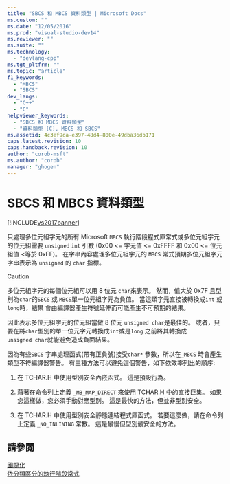 ```yaml
---
title: "SBCS 和 MBCS 資料類型 | Microsoft Docs"
ms.custom: ""
ms.date: "12/05/2016"
ms.prod: "visual-studio-dev14"
ms.reviewer: ""
ms.suite: ""
ms.technology: 
  - "devlang-cpp"
ms.tgt_pltfrm: ""
ms.topic: "article"
f1_keywords: 
  - "MBCS"
  - "SBCS"
dev_langs: 
  - "C++"
  - "C"
helpviewer_keywords: 
  - "SBCS 和 MBCS 資料類型"
  - "資料類型 [C], MBCS 和 SBCS"
ms.assetid: 4c3ef9da-e397-48d4-800e-49dba36db171
caps.latest.revision: 10
caps.handback.revision: 10
author: "corob-msft"
ms.author: "corob"
manager: "ghogen"
---
```

# SBCS 和 MBCS 資料類型
[!INCLUDE[vs2017banner](../assembler/inline/includes/vs2017banner.md)]

只處理多位元組字元的所有 Microsoft `MBCS` 執行階段程式庫常式或多位元組字元的位元組需要 `unsigned` `int` 引數 \(0x00 \<\= 字元值 \<\= 0xFFFF 和 0x00 \<\= 位元組值 \<等於 0xFF\)。  在字串內容處理多位元組字元的 `MBCS` 常式預期多位元組字元字串表示為 `unsigned` 的 `char` 指標。  
  
> [!CAUTION]
>  多位元組字元的每個位元組可以用 8 位元 `char`來表示。  然而，值大於 0x7F 且型別為`char`的`SBCS` 或 `MBCS`單一位元組字元為負值。  當這類字元直接被轉換成`int` 或 `long`時，結果 會由編譯器產生符號延伸而可能產生不可預期的結果。  
  
 因此表示多位元組字元的位元組當做 8 位元 `unsigned char`是最佳的。  或者，只要在將`char`型別的單一位元字元轉換成`int`或是`long` 之前將其轉換成`unsigned char`就能避免造成負面結果。  
  
 因為有些`SBCS` 字串處理函式\(帶有正負號\)接受`char*` 參數，所以在`_MBCS` 時會產生類型不符編譯器警告。  有三種方法可以避免這個警告，如下依效率列出的順序:  
  
1.  在 TCHAR.H 中使用型別安全內嵌函式。  這是預設行為。  
  
2.  藉著在命令列上定義 `_MB_MAP_DIRECT` 來使用 TCHAR.H 中的直接巨集。  如果您這樣做，您必須手動對應型別。  這是最快的方法，但並非型別安全。  
  
3.  在 TCHAR.H 中使用型別安全靜態連結程式庫函式。  若要這麼做，請在命令列上定義 `_NO_INLINING` 常數。  這是最慢但型別最安全的方法。  
  
## 請參閱  
 [國際化](../c-runtime-library/internationalization.md)   
 [依分類區分的執行階段常式](../c-runtime-library/run-time-routines-by-category.md)